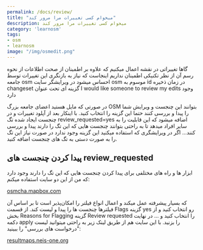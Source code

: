 ```yaml
---
permalink: /docs/review/
title: "میخوام کسی تغییرات مرا مرور کند"
description: میخوام کسی تغییرات مرا مرور کند 
category: 'learnosm'
tags:
- osm
- learnosm
image: "/img/osmedit.png"
---
```




گاها تغییراتی در نقشه اعمال میکنیم که علاوه بر اطمینان از صحت اطلاعات از نحوه رسم آن از نظر تکنیکی اطمینان نداریم اینجاست که نیاز به بازنگری این تغییرات توسط جامعه osm احساس میشود در ویرایشگر سایت osm موسوم به id در زمان ذخیره changeset گزینه ای تحت عنوان I would like someone to review my edits وجود دارد 

در صورتی که مایل هستید اعضای جامعه بزرگ OSM بتوانند این چنجست و ویرایش شما را پیدا و بررسی کنند حتما این گزینه را انتخاب کنید. با اینکار بعد از آپلود تغییرات و در چنجست ایجاد شده تگ review_requested=yes اضافه میشود که این قابلیت را به سایر افراد میدهد تا به راحتی بتوانند چنجست هایی که این تگ را دارند پیدا و بررسی کنند... اگر در ویرایشگری که استفاده میکنید این گزینه وجود ندارد در صورت نیاز این تگ را به صورت دستی به تگ های چنجست اضافه کنید.


## پیدا کردن چنجست های review_requested

ابزار ها و راه های مختلفی برای پیدا کردن چنجست هایی که این تگ را دارند وجود دارد که من از این دو سایت استفاده میکنم:

[osmcha.mapbox.com](https://osmcha.mapbox.com/filters)

که بسیار پیشرفته عمل میکند و اعمال انواع فیلتر را امکان‌پذیر است تا بر اساس آن فیلترها چنجست ها را پیدا و لیست کند. از قسمت Flags گزینه yes رو انتخاب کنید و از بخش Reasons for Flagging گزینه Review requested را انتخاب کنید و ... در نهایت دکمه apply را بزنید.
با این سایت هم از طریق لینک زیر به راحتی میتوانید لیست "درخواست های بررسی" را ببینید:

[resultmaps.neis-one.org](https://resultmaps.neis-one.org/osm-suspicious?country=149&hours=96&tsearch=review_requested%3Dyes&mappingdays=-1&anyobj=t&comp=%3E&value=10&action=d&obj=n&filterkey=#13/35.7122/50.2193)

